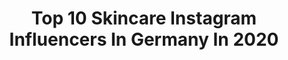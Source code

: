 ---
title: Top 10 Skincare Instagram Influencers In Germany In 2020
description: >-
  Find top skincare Instagram influencers in Germany in 2020. Most popular hashtags: #beautyblogger #stayathome #skincareaddict #produkttest.
platform: Instagram
profiles:
  - username: "jess_away"
    fullname: >-
      JESS
    location: "Germany"
    followers: 2153
    engagement: 3361
    commentsToLikes: 0.067879
    avatar: "https://instagram.fbdo7-1.fna.fbcdn.net/v/t51.2885-19/s320x320/67148666_651047582061611_3512305979859402752_n.jpg?_nc_ht=instagram.fbdo7-1.fna.fbcdn.net&_nc_ohc=nDXsFLDE_esAX8SfbCI&oh=4d4e53295bfe598ef8b155a8f8fee158&oe=5E93B016"
    verified: false
    hashtags: "#chatime, #basicasian, #boba, #happylunarnewyear"
  - username: "silan_h"
    fullname: >-
      Silan (pronounced Shilan)
    location: "Germany"
    followers: 12961
    engagement: 1231
    commentsToLikes: 0.258976
    avatar: "https://scontent-lhr8-1.cdninstagram.com/v/t51.2885-19/s320x320/47584420_375861049881312_6861228208323297280_n.jpg?_nc_ht=scontent-lhr8-1.cdninstagram.com&_nc_ohc=sC9OFc3-yS4AX93Jqh2&oh=28385f92f44b538d4179aec6086b962a&oe=5EB97A0A"
    verified: false
    hashtags: "#skintreats, #spookymakeup, #frid, #anastasiabrows"
  - username: "sopronita"
    fullname: >-
      Anita | Content Creator |
    location: "Germany"
    followers: 3355
    engagement: 3146
    commentsToLikes: 0.127144
    avatar: "https://scontent-lga3-1.cdninstagram.com/v/t51.2885-19/s320x320/78983684_1241514866049383_2691187659694407680_n.jpg?_nc_ht=scontent-lga3-1.cdninstagram.com&_nc_ohc=k6ACAIVbrOkAX9WLAhn&oh=ffb55313d43226ae80edba65bd2a6696&oe=5EBAA5FB"
    verified: false
    hashtags: "#flatlaysquad, #beautyreview, #breakfastbowl, #perfumelovers"
  - username: "gretalagermaine"
    fullname: >-
      Greta La Germaine
    location: "Germany"
    followers: 1958
    engagement: 2121
    commentsToLikes: 0.162073
    avatar: "https://scontent-ams4-1.cdninstagram.com/v/t51.2885-19/s320x320/57303634_653811641756752_7237718796608208896_n.jpg?_nc_ht=scontent-ams4-1.cdninstagram.com&_nc_ohc=-eZBerRgex0AX8nnJ8a&oh=6a097617a6aea5992dc72adb8feeed8a&oe=5EB8A611"
    verified: false
    hashtags: "#selfcaresunday, #skincaredaily, #loosepowder, #sunscreen"
  - username: "makeupmollie_"
    fullname: >-
      Aɴɴᴇ
    location: "Germany"
    followers: 5236
    engagement: 912
    commentsToLikes: 0.308848
    avatar: "https://scontent-ams4-1.cdninstagram.com/v/t51.2885-19/s320x320/64940911_442526019875700_8838982084589518848_n.jpg?_nc_ht=scontent-ams4-1.cdninstagram.com&_nc_ohc=BVcOrTrvnaUAX800owU&oh=3f3607e3358e97b628521a5a4892546a&oe=5EBA10FF"
    verified: false
    hashtags: "#tooltimethursday, #sweetlife, #towerthursday, #texture"
  - username: "binchen777testet"
    fullname: >-
      ♡ Sabine ♡
    location: "Germany"
    followers: 9657
    engagement: 418
    commentsToLikes: 0.262866
    avatar: "https://scontent-lga3-1.cdninstagram.com/v/t51.2885-19/s320x320/71045214_491562311395940_1830949068000460800_n.jpg?_nc_ht=scontent-lga3-1.cdninstagram.com&_nc_ohc=8LGRwRXwr_wAX-8ijbU&oh=f98f0985034426992bf5c34bff05f8f3&oe=5EA3265B"
    verified: false
    hashtags: "#instagramtest, #jasmine, #ulricdevarens, #stayhealthyandfit"
  - username: "beauty.co_test"
    fullname: >-
      Veronikas Welt
    location: "Germany"
    followers: 3682
    engagement: 1621
    commentsToLikes: 0.112853
    avatar: "https://scontent-hkt1-1.cdninstagram.com/v/t51.2885-19/s320x320/67404213_368929350702849_6432241712248127488_n.jpg?_nc_ht=scontent-hkt1-1.cdninstagram.com&_nc_ohc=gvvfo77SFXoAX8KKOkM&oh=c295ec5067c83eea846132cfcf873f22&oe=5E9F53A9"
    verified: false
    hashtags: "#vegannails, #luxuryskincare, #lovegiilinea, #badekosmetik"
  - username: "plantifultaste"
    fullname: >-
      PAULA🌿 HOLISTIC HEALTHY LIVING
    location: "Germany"
    followers: 6178
    engagement: 510
    commentsToLikes: 0.088021
    avatar: "https://scontent-lht6-1.cdninstagram.com/v/t51.2885-19/s320x320/91026773_525425054835038_6892690381364789248_n.jpg?_nc_ht=scontent-lht6-1.cdninstagram.com&_nc_ohc=clGN0Szfk2UAX8eSjjB&oh=df0f4cc14d89b8e3fe590791633d54dd&oe=5EB5671C"
    verified: false
    hashtags: ""
  - username: "natia_natsi"
    fullname: >-
      BEAUTY🌸LIFESTYLE🌸 BLOGGER
    location: "Germany"
    followers: 42557
    engagement: 870
    commentsToLikes: 0.673505
    avatar: "https://scontent-amt2-1.cdninstagram.com/v/t51.2885-19/s320x320/73512650_2246053172166714_2893680000307822592_n.jpg?_nc_ht=scontent-amt2-1.cdninstagram.com&_nc_ohc=5vtfqgrar00AX-HAY4P&oh=5b90ac864ec55bd8aad9e018108a3dae&oe=5EB9A5D1"
    verified: false
    hashtags: "#bloggerlife, #tintedmoisturizer, #instagermany, #italiangirl"
  - username: "cindyjane"
    fullname: >-
      CINDY JANE
    location: "Germany"
    followers: 27544
    engagement: 900
    commentsToLikes: 0.095196
    avatar: "https://scontent-ams4-1.cdninstagram.com/v/t51.2885-19/s320x320/91800648_1069829530067000_6335633655649533952_n.jpg?_nc_ht=scontent-ams4-1.cdninstagram.com&_nc_ohc=0KlZFuWMLzgAX8fF1bm&oh=93005f89d2b65700da113e803cf41e7e&oe=5EB9F875"
    verified: false
    hashtags: "#newvideo, #ausfetten, #breakfasttime, #saturday"
---